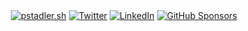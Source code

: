 <div align="center">
  <a href="https://pstadler.sh"><img src="https://img.shields.io/static/v1?style=flat-square&color=aa9374&label=pstadler&message=.sh&logo=curl&logoColor=ffffff" alt="pstadler.sh" /></a>
	<a href="https://twitter.com/pstadler"><img src="https://img.shields.io/twitter/follow/pstadler?label=Twitter&logo=twitter&style=flat-square&color=1da1f2&logoColor=ffffff" alt="Twitter" /></a>
  <a href="https://www.linkedin.com/in/pstadler"><img src="https://img.shields.io/static/v1?logo=linkedin&style=flat-square&color=0072b1&label=LinkedIn&message=%E2%98%86" alt="LinkedIn"></a>
	<a href="https://github.com/sponsors/pstadler"><img src="https://img.shields.io/static/v1?label=Sponsor&message=%E2%9D%A4&logo=GitHub&style=flat-square&color=ea4aaa" alt="GitHub Sponsors" /></a>
</div>
